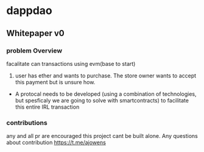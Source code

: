 # dappdao
## Whitepaper v0
### problem Overview 
facalitate can transactions using evm(base to start)
1) user has ether and wants to purchase.  The store owner wants to accept this payment but is unsure how.
- A protocal needs to be developed (using a combination of technologies, but spesficaly we are going to solve with smartcontracts) to facilitate this entire IRL transaction 
### contributions
any and all pr are encouraged this project cant be built alone.  Any questions about contribution https://t.me/ajowens

